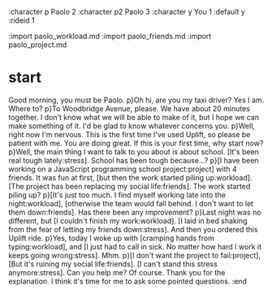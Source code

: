 :character p Paolo 2
:character p2 Paolo 3
:character y You 1
:default y
:rideid 1

:import paolo_workload.md
:import paolo_friends.md
:import paolo_project.md

# start
Good morning, you must be Paolo.
p}Oh hi, are you my taxi driver?
Yes I am. Where to?
p}To Woodbridge Avenue, please.
We have about 20 minutes together. I don't know what we will be able to make of it, but I hope we can make something of it. I'd be glad to know whatever concerns you.
p}Well, right now I'm nervous. This is the first time I've used Uplift, so please be patient with me.
You are doing great. If this is your first time, why start now?
p}Well, the main thing I want to talk to you about is about school. [It's been real tough lately:stress].
School has been tough because...?
p}[I have been working on a JavaScript programming school project:project] with 4 friends. It was fun at first, [but then the work started piling up:workload]. [The project has been replacing my social life:friends].
The work started piling up?
p}[It's just too much. I find myself working late into the night:workload], [otherwise the team would fall behind. I don't want to let them down:friends].
Has there been any improvement?
p}Last night was no different, but [I couldn't finish my work:workload]. [I laid in bed shaking from the fear of letting my friends down:stress].
And then you ordered this Uplift ride.
p}Yes, today I woke up with [cramping hands from typing:workload], and [I just had to call in sick. No matter how hard I work it keeps going wrong:stress].
Mhm.
p}[I don't want the project to fail:project], [But it's ruining my social life:friends]. [I can't stand this stress anymore:stress]. Can you help me?
Of course. Thank you for the explanation. I think it's time for me to ask some pointed questions.
:end
